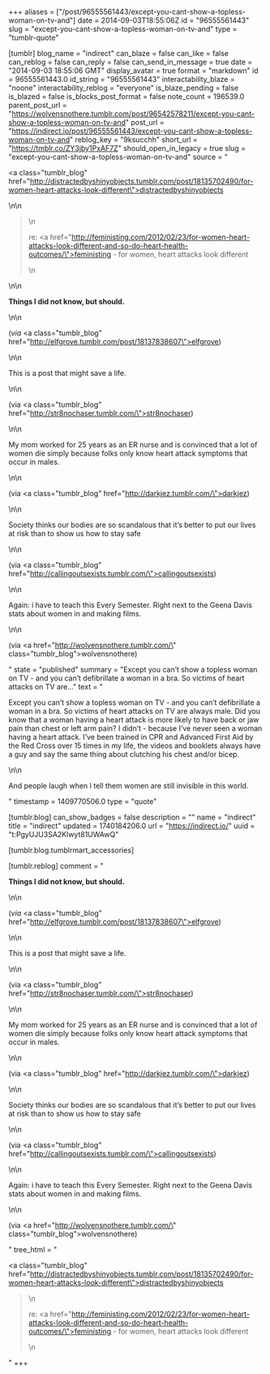 +++
aliases = ["/post/96555561443/except-you-cant-show-a-topless-woman-on-tv-and"]
date = 2014-09-03T18:55:06Z
id = "96555561443"
slug = "except-you-cant-show-a-topless-woman-on-tv-and"
type = "tumblr-quote"

[tumblr]
blog_name = "indirect"
can_blaze = false
can_like = false
can_reblog = false
can_reply = false
can_send_in_message = true
date = "2014-09-03 18:55:06 GMT"
display_avatar = true
format = "markdown"
id = 96555561443.0
id_string = "96555561443"
interactability_blaze = "noone"
interactability_reblog = "everyone"
is_blaze_pending = false
is_blazed = false
is_blocks_post_format = false
note_count = 196539.0
parent_post_url = "https://wolvensnothere.tumblr.com/post/96542578211/except-you-cant-show-a-topless-woman-on-tv-and"
post_url = "https://indirect.io/post/96555561443/except-you-cant-show-a-topless-woman-on-tv-and"
reblog_key = "9ksucchh"
short_url = "https://tmblr.co/ZY3jby1PxAF7Z"
should_open_in_legacy = true
slug = "except-you-cant-show-a-topless-woman-on-tv-and"
source = "<p><a class=\"tumblr_blog\" href=\"http://distractedbyshinyobjects.tumblr.com/post/18135702490/for-women-heart-attacks-look-different\">distractedbyshinyobjects</a></p>\n\n<blockquote>\n<p>re: <a href=\"http://feministing.com/2012/02/23/for-women-heart-attacks-look-different-and-so-do-heart-health-outcomes/\">feministing - for women, heart attacks look different</a></p>\n</blockquote>\n\n<p><strong>Things I did not know, but should.</strong></p>\n\n<p>(<em>via</em> <a class=\"tumblr_blog\" href=\"http://elfgrove.tumblr.com/post/18137838607\">elfgrove</a>)</p>\n\n<p>This is a post that might save a life. </p>\n\n<p>(via <a class=\"tumblr_blog\" href=\"http://str8nochaser.tumblr.com/\">str8nochaser</a>)</p>\n\n<p>My mom worked for 25 years as an ER nurse and is convinced that a lot of women die simply because folks only know heart attack symptoms that occur in males. </p>\n\n<p>(via <a class=\"tumblr_blog\" href=\"http://darkjez.tumblr.com/\">darkjez</a>)</p>\n\n<p>Society thinks our bodies are so scandalous that it’s better to put our lives at risk than to show us how to stay safe</p>\n\n<p>(via <a class=\"tumblr_blog\" href=\"http://callingoutsexists.tumblr.com/\">callingoutsexists</a>)</p>\n\n<p>Again: i have to teach this Every Semester. Right next to the Geena Davis stats about women in and making films.</p>\n\n<p>(via <a href=\"http://wolvensnothere.tumblr.com/\" class=\"tumblr_blog\">wolvensnothere</a>)</p>"
state = "published"
summary = "Except you can’t show a topless woman on TV - and you can’t defibrillate a woman in a bra. So victims of heart attacks on TV are..."
text = "<p>Except you can’t show a topless woman on TV - and you can’t defibrillate a woman in a bra. So victims of heart attacks on TV are always male. Did you know that a woman having a heart attack is more likely to have back or jaw pain than chest or left arm pain? I didn’t - because I’ve never seen a woman having a heart attack. I’ve been trained in CPR and Advanced First Aid by the Red Cross over 15 times in my life, the videos and booklets always have a guy and say the same thing about clutching his chest and/or bicep. </p>\n\n<p>And people laugh when I tell them women are still invisible in this world.</p>"
timestamp = 1409770506.0
type = "quote"

[tumblr.blog]
can_show_badges = false
description = ""
name = "indirect"
title = "indirect"
updated = 1740184206.0
url = "https://indirect.io/"
uuid = "t:PgyUJU3SA2Klwyt81UWAwQ"

[tumblr.blog.tumblrmart_accessories]

[tumblr.reblog]
comment = "<p><strong>Things I did not know, but should.</strong></p>\n\n<p>(<em>via</em> <a class=\"tumblr_blog\" href=\"http://elfgrove.tumblr.com/post/18137838607\">elfgrove</a>)</p>\n\n<p>This is a post that might save a life. </p>\n\n<p>(via <a class=\"tumblr_blog\" href=\"http://str8nochaser.tumblr.com/\">str8nochaser</a>)</p>\n\n<p>My mom worked for 25 years as an ER nurse and is convinced that a lot of women die simply because folks only know heart attack symptoms that occur in males. </p>\n\n<p>(via <a class=\"tumblr_blog\" href=\"http://darkjez.tumblr.com/\">darkjez</a>)</p>\n\n<p>Society thinks our bodies are so scandalous that it’s better to put our lives at risk than to show us how to stay safe</p>\n\n<p>(via <a class=\"tumblr_blog\" href=\"http://callingoutsexists.tumblr.com/\">callingoutsexists</a>)</p>\n\n<p>Again: i have to teach this Every Semester. Right next to the Geena Davis stats about women in and making films.</p>\n\n<p>(via <a href=\"http://wolvensnothere.tumblr.com/\" class=\"tumblr_blog\">wolvensnothere</a>)</p>"
tree_html = "<p><a class=\"tumblr_blog\" href=\"http://distractedbyshinyobjects.tumblr.com/post/18135702490/for-women-heart-attacks-look-different\">distractedbyshinyobjects</a></p><blockquote>\n<p>re: <a href=\"http://feministing.com/2012/02/23/for-women-heart-attacks-look-different-and-so-do-heart-health-outcomes/\">feministing - for women, heart attacks look different</a></p>\n</blockquote>"
+++
